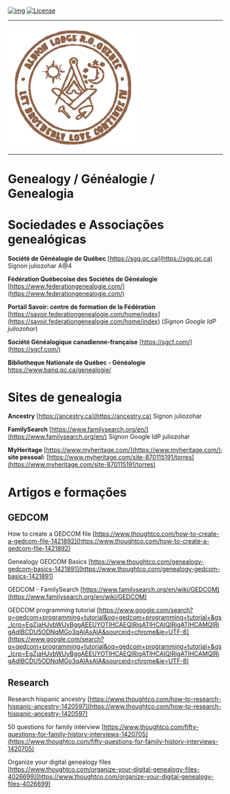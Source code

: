 <!-- ENTETE -->
[![img](https://img.shields.io/badge/Cycle%20de%20Vie-Édition-339999)](https://franc-maconnerie.ca)
[![License](https://img.shields.io/badge/Licence-MIT-blue)](LICENSE)

---

<div>
    <a target="_blank" href="https://franc-maconnerie.ca">
      <img src="images/logo.png" alt="Julio Torres Freemasonry" width="300"/>
    </a>
</div>

--- 

<!-- FIN ENTETE -->

# Genealogy / Généalogie / Genealogia

# Sociedades e Associações genealógicas

**Société de Généalogie de Québec** [https://sgq.qc.ca](https://sgq.qc.ca) Signon juliozohar A@4   

**Fédération Québecoise des Sociétés de Généalogie** [https://www.federationgenealogie.com/](https://www.federationgenealogie.com/)

**Portail Savoir: centre de formation de la Fédération** [https://savoir.federationgenealogie.com/home/index](https://savoir.federationgenealogie.com/home/index) (*Signon Google IdP juliozohar*) 

**Société Généalogique canadienne-française** [https://sgcf.com/](https://sgcf.com/)

**Bibliotheque Nationale de Québec - Généalogie** https://www.banq.qc.ca/genealogie/

# Sites de genealogia 

**Ancestry** [https://ancestry.ca](https://ancestry.ca) Signon juliozohar

**FamilySearch** [https://www.familysearch.org/en/](https://www.familysearch.org/en/) Signon Google IdP juliozohar

**MyHeritage** [https://www.myheritage.com/](https://www.myheritage.com/); **site pessoal:**
[https://www.myheritage.com/site-870115191/torres](https://www.myheritage.com/site-870115191/torres)



# Artigos e formações 

## GEDCOM 
How to create a GEDCOM file 
[https://www.thoughtco.com/how-to-create-a-gedcom-file-1421892](https://www.thoughtco.com/how-to-create-a-gedcom-file-1421892)

Genealogy GEDCOM Basics
[https://www.thoughtco.com/genealogy-gedcom-basics-1421891](https://www.thoughtco.com/genealogy-gedcom-basics-1421891)

GEDCOM - FamilySearch [https://www.familysearch.org/en/wiki/GEDCOM](https://www.familysearch.org/en/wiki/GEDCOM) 

GEDCOM programming tutorial [https://www.google.com/search?q=gedcom+programming+tutorial&oq=gedcom+programming+tutorial+&gs_lcrp=EgZjaHJvbWUyBggAEEUYOTIHCAEQIRigATIHCAIQIRigATIHCAMQIRigAdIBCDU5ODNqMGo3qAIAsAIA&sourceid=chrome&ie=UTF-8](https://www.google.com/search?q=gedcom+programming+tutorial&oq=gedcom+programming+tutorial+&gs_lcrp=EgZjaHJvbWUyBggAEEUYOTIHCAEQIRigATIHCAIQIRigATIHCAMQIRigAdIBCDU5ODNqMGo3qAIAsAIA&sourceid=chrome&ie=UTF-8)



## Research
Research hispanic ancestry
[https://www.thoughtco.com/how-to-research-hispanic-ancestry-1420597](https://www.thoughtco.com/how-to-research-hispanic-ancestry-1420597)

50 questions for family interview 
[https://www.thoughtco.com/fifty-questions-for-family-history-interviews-1420705](https://www.thoughtco.com/fifty-questions-for-family-history-interviews-1420705)

Organize your digital genealogy files 
[https://www.thoughtco.com/organize-your-digital-genealogy-files-4026699](https://www.thoughtco.com/organize-your-digital-genealogy-files-4026699)



<!--
@book{Koha::Biblio=HASH(0x55cd0c2b1d70),
	author = {Le Brun, Guy},
	title = {La maçonnerie en Nouvelle-France},
	publisher = {Société de généalogie de Saint-Eustache},
	address = {Saint-Eustache, Québec}
}
@book{Koha::Biblio=HASH(0x55cd0c2b1d28),
	author = {Troublé, Daniel},
	title = {Les recherches généalogiques pour un ancêtre franc-maçon},
	publisher = {Cercle généalogique de la Brie},
	address = {Paris}
}
@book{Koha::Biblio=HASH(0x55cd0cc5aed8),
	title = {La première loge de francs-maçons au Canada},
	publisher = {Pierre-Georges Roy},
	address = {Lévis, Québec}
}
-->
